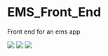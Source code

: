 # EMS_Front_End
Front end for an ems app

![](images/filename%20Capture.PNG)
![](images/filename%20Capture2.PNG)
![](images/filename%20Capture3.PNG)
